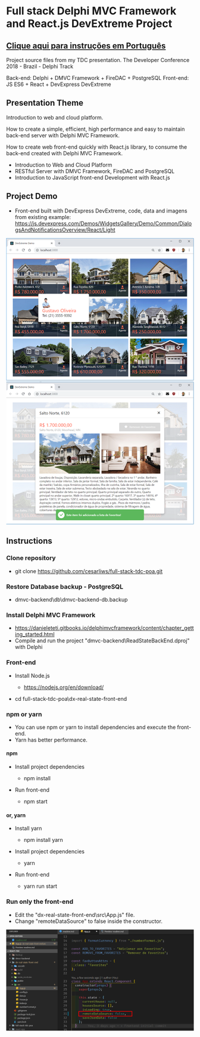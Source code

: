 # Full stack Delphi MVC Framework and React.js DevExtreme Project

## [Clique aqui para instruções em Português](leiame.md)

Project source files from my TDC presentation.
The Developer Conference 2018 - Brazil - Delphi Track

Back-end: Delphi + DMVC Framework + FireDAC + PostgreSQL
Front-end: JS ES6 + React + DevExpress DevExtreme

## Presentation Theme

Introduction to web and cloud platform.

How to create a simple, efficient, high performance and easy to maintain back-end server with Delphi MVC Framework.

How to create web front-end quickly with React.js library, to consume the back-end created with Delphi MVC Framework.

* Introduction to Web and Cloud Platform
* RESTful Server with DMVC Framework, FireDAC and PostgreSQL
* Introduction to JavaScript front-end Development with React.js

## Project Demo

* Front-end built with DevExpress DevExtreme, code, data and imagens from existing example:
    https://js.devexpress.com/Demos/WidgetsGallery/Demo/Common/DialogsAndNotificationsOverview/React/Light

![Main Window](./images/screenshot_1.png)
![Edit Window](./images/screenshot_2.png)

## Instructions

### Clone repository

* git clone https://github.com/cesarliws/full-stack-tdc-poa.git

### Restore Database backup - PostgreSQL

* dmvc-backend\db\dmvc-backend-db.backup

### Install Delphi MVC Framework

* https://danieleteti.gitbooks.io/delphimvcframework/content/chapter_getting_started.html
* Compile and run the project "dmvc-backend\ReadStateBackEnd.dproj" with Delphi

### Front-end

* Install Node.js
  * https://nodejs.org/en/download/

* cd full-stack-tdc-poa\dx-real-state-front-end

### npm or yarn

* You can use npm or yarn to install dependencies and execute the front-end.
* Yarn has better performance.

#### npm

* Install project dependencies
  * npm install

* Run front-end
  * npm start

#### or, yarn

* Install yarn
  * npm install yarn

* Install project dependencies
  * yarn

* Run front-end
  * yarn run start

### Run only the front-end

* Edit the "dx-real-state-front-end\src\App.js" file.
* Change "remoteDataSource" to false inside the constructor.

![state.remoteDataSource](./images/remote-datasource.png)